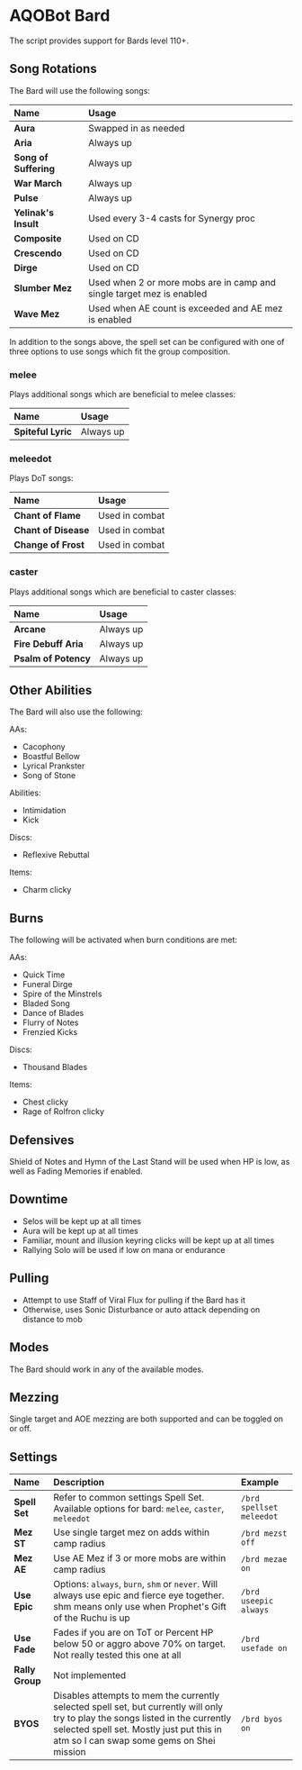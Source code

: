 # AQOBot Bard

The script provides support for Bards level 110+. 

## Song Rotations

The Bard will use the following songs:

| **Name** | **Usage** |
| :--- | :--- |
| **Aura** | Swapped in as needed |
| **Aria** | Always up |
| **Song of Suffering** | Always up |
| **War March** | Always up |
| **Pulse** | Always up |
| **Yelinak's Insult** | Used every 3-4 casts for Synergy proc |
| **Composite** | Used on CD |
| **Crescendo** | Used on CD |
| **Dirge** | Used on CD |
| **Slumber Mez** | Used when 2 or more mobs are in camp and single target mez is enabled |
| **Wave Mez** | Used when AE count is exceeded and AE mez is enabled |

In addition to the songs above, the spell set can be configured with one of three options to use songs which fit the group composition.  

### melee

Plays additional songs which are beneficial to melee classes:  

| **Name** | **Usage** |
| :--- | :--- |
| **Spiteful Lyric** | Always up |

### meleedot 

Plays DoT songs:  

| **Name** | **Usage** |
| :--- | :--- |
| **Chant of Flame** | Used in combat |
| **Chant of Disease** | Used in combat |
| **Change of Frost** | Used in combat |
  
### caster

Plays additional songs which are beneficial to caster classes:  

| **Name** | **Usage** |
| :--- | :--- |
| **Arcane** | Always up |
| **Fire Debuff Aria** | Always up |
| **Psalm of Potency** | Always up | 

## Other Abilities

The Bard will also use the following:  

AAs:  

* Cacophony  
* Boastful Bellow  
* Lyrical Prankster  
* Song of Stone  

Abilities:  

* Intimidation  
* Kick  

Discs:  

* Reflexive Rebuttal  

Items:  

* Charm clicky  

## Burns

The following will be activated when burn conditions are met:

AAs:  

* Quick Time  
* Funeral Dirge
* Spire of the Minstrels
* Bladed Song
* Dance of Blades
* Flurry of Notes
* Frenzied Kicks  

Discs:  

* Thousand Blades  

Items:  

* Chest clicky
* Rage of Rolfron clicky

## Defensives

Shield of Notes and Hymn of the Last Stand will be used when HP is low, as well as Fading Memories if enabled.  

## Downtime

* Selos will be kept up at all times  
* Aura will be kept up at all times  
* Familiar, mount and illusion keyring clicks will be kept up at all times  
* Rallying Solo will be used if low on mana or endurance  

## Pulling

* Attempt to use Staff of Viral Flux for pulling if the Bard has it  
* Otherwise, uses Sonic Disturbance or auto attack depending on distance to mob  

## Modes

The Bard should work in any of the available modes.

## Mezzing

Single target and AOE mezzing are both supported and can be toggled on or off. 

## Settings

| **Name** | **Description** | **Example** |
| :-- | :----- | :--- |
| **Spell Set** | Refer to common settings Spell Set. Available options for bard: `melee`, `caster`, `meleedot` | `/brd spellset meleedot` |
| **Mez ST** | Use single target mez on adds within camp radius | `/brd mezst off` |
| **Mez AE** | Use AE Mez if 3 or more mobs are within camp radius | `/brd mezae on` |
| **Use Epic** | Options: `always`, `burn`, `shm` or `never`. Will always use epic and fierce eye together. shm means only use when Prophet's Gift of the Ruchu is up | `/brd useepic always` |
| **Use Fade** | Fades if you are on ToT or Percent HP below 50 or aggro above 70% on target. Not really tested this one at all | `/brd usefade on` |
| **Rally Group** | Not implemented | |
| **BYOS** | Disables attempts to mem the currently selected spell set, but currently will only try to play the songs listed in the currently selected spell set. Mostly just put this in atm so I can swap some gems on Shei mission | `/brd byos on` |